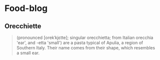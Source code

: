 # Food-blog
## Orecchiette
> (pronounced [orekˈkjɛtte]; singular orecchietta; from Italian orecchia 'ear', and -etta 'small') are a pasta typical of Apulia, a region of Southern Italy. Their name comes from their shape, which resembles a small ear.
